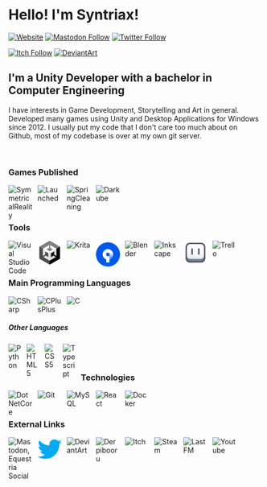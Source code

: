 # Hello! I'm Syntriax!
[![Website](https://img.shields.io/website?label=Syntriax.com&style=for-the-badge&url=https%3A%2F%2Fsyntriax.com)](https://syntriax.com)
[![Mastodon Follow](https://img.shields.io/mastodon/follow/109318904747613216?domain=https%3A%2F%2Fequestria.social&style=for-the-badge&logo=mastodon&color=%233088D4)](https://equestria.social/@Syntriax)
[![Twitter Follow](https://img.shields.io/twitter/follow/Syntriax?color=1DA1F2&logo=twitter&style=for-the-badge)](https://twitter.com/intent/follow?original_referer=https%3A%2F%2Fgithub.com%2FSyntriax&screen_name=Syntriax)


[![Itch Follow](https://img.shields.io/badge/Itch-%23FF0B34.svg?label=Follow&style=for-the-badge&logo=Itch.io&logoColor=white)](https://syntriax.itch.io/?intent=follow_user&intent=follow_user)
[![DeviantArt](https://img.shields.io/static/v1?style=for-the-badge&message=DeviantArt&color=222222&logo=DeviantArt&logoColor=05CC47&label=Watch)](https://www.deviantart.com/syntriax)

## I'm a Unity Developer with a bachelor in Computer Engineering
I have interests in Game Development, Storytelling and Art in general. 
Developed many games using Unity and Desktop Applications for Windows since 2012. I usually put my code that I don't care too much about on Github, most of my codebase is over at my own git server.

<br />

### Games Published
[<img align="left" alt="SymmetricalReality" width="48px" src="https://syntriax.com/visuals/SymmetricalReality.png" style="padding-right:10px;" />](https://syntriax.com/projects/symmetrical-reality)
[<img align="left" alt="Launched" width="48px" src="https://syntriax.com/visuals/Launched.png" style="padding-right:10px;" />](https://syntriax.com/projects/launched)
[<img align="left" alt="SpringCleaning" width="48px" src="https://syntriax.com/visuals/SpringCleaning.jpg" style="padding-right:10px;" />](https://syntriax.com/projects/springcleaning)
[<img align="left" alt="Darkube" width="48px" src="https://syntriax.com/visuals/Darkube.png" style="padding-right:10px;" />](https://syntriax.com/projects/darkube)

<br />
<br />
<br />

### Tools
<img align="left" alt="Visual Studio Code" width="48px" src="https://cdn.jsdelivr.net/gh/devicons/devicon/icons/vscode/vscode-original.svg" style="padding-right:10px;" />

[<img align="left" alt="Unity" width="48px" src="./svg/Unity.svg" style="padding-right:10px;" />](https://syntriax.com/projects)
[<img align="left" alt="Krita" width="48px" src="https://upload.wikimedia.org/wikipedia/commons/7/73/Calligrakrita-base.svg" style="padding-right:10px;" />](https://www.deviantart.com/syntriax)

<img align="left" alt="SourceTree" width="48px" src="./svg/SourceTree.svg" style="padding-right:10px;" />
<img align="left" alt="Blender" width="48px" src="https://upload.wikimedia.org/wikipedia/commons/0/0c/Blender_logo_no_text.svg" style="padding-right:10px;" />
<img align="left" alt="Inkscape" width="48px" src="https://cdn.jsdelivr.net/gh/devicons/devicon/icons/inkscape/inkscape-original.svg" style="padding-right:10px;" />
<img align="left" alt="Asperite" width="48px" src="https://raw.githubusercontent.com/dominickjohn/aseprite-big-sur-icon/main/AsepriteSurIcon.png" style="padding-right:10px;" />
<img align="left" alt="Trello" width="48px" src="https://cdn.jsdelivr.net/gh/devicons/devicon/icons/trello/trello-plain.svg" style="padding-right:10px;" />

<br />
<br />
<br />

### Main Programming Languages
[<img align="left" alt="CSharp" width="48px" src="https://cdn.jsdelivr.net/gh/devicons/devicon/icons/csharp/csharp-original.svg" style="padding-right:10px;" />](https://syntriax.com/projects)
[<img align="left" alt="CPlusPlus" width="48px" src="https://cdn.jsdelivr.net/gh/devicons/devicon/icons/cplusplus/cplusplus-original.svg" style="padding-right:10px;" />](https://github.com/Syntriax/Neural-Network)
[<img align="left" alt="C" width="48px" src="https://cdn.jsdelivr.net/gh/devicons/devicon/icons/c/c-original.svg" style="padding-right:10px;" />](https://github.com/Syntriax/SynGame)

<br />
<br />

##### Other Languages
[<img align="left" alt="Python" width="26px" src="https://cdn.jsdelivr.net/gh/devicons/devicon/icons/python/python-original.svg" style="padding-right:10px;" />](https://syntriax.com/)
[<img align="left" alt="HTML5" width="26px" src="https://cdn.jsdelivr.net/gh/devicons/devicon/icons/html5/html5-original.svg" style="padding-right:10px;" />](https://syntriax.com/)
[<img align="left" alt="CSS5" width="26px" src="https://cdn.jsdelivr.net/gh/devicons/devicon/icons/css3/css3-original.svg" style="padding-right:10px;" />](https://syntriax.com/)
[<img align="left" alt="Typescript" width="26px" src="https://cdn.jsdelivr.net/gh/devicons/devicon/icons/typescript/typescript-original.svg" style="padding-right:10px;" />](https://orch.syntriax.com/)

<br />
<br />

### Technologies
[<img align="left" alt="DotNetCore" width="48px" src="https://cdn.jsdelivr.net/gh/devicons/devicon/icons/dotnetcore/dotnetcore-original.svg" style="padding-right:10px;" />](https://orch.syntriax.com/)
[<img align="left" alt="Git" width="48px" src="https://cdn.jsdelivr.net/gh/devicons/devicon/icons/git/git-original.svg" style="padding-right:10px;" />](https://git.syntriax.com/)

[<img align="left" alt="MySQL" width="48px" src="https://cdn.jsdelivr.net/gh/devicons/devicon/icons/mysql/mysql-original.svg" style="padding-right:10px;" />](https://orch.syntriax.com/)
[<img align="left" alt="React" width="48px" src="https://cdn.jsdelivr.net/gh/devicons/devicon/icons/react/react-original.svg" style="padding-right:10px;" />](https://orch.syntriax.com/)
[<img align="left" alt="Docker" width="48px" src="https://cdn.jsdelivr.net/gh/devicons/devicon/icons/docker/docker-plain.svg" style="padding-right:10px;" />](https://orch.syntriax.com/)

<br />
<br />

### External Links
[<img align="left" alt="Mastodon, Equestria Social" width="48px" src="https://joinmastodon.org/logos/logo-purple.svg" style="padding-right:10px;" />](https://equestria.social/@Syntriax)
[<img align="left" alt="Twitter" width="48px" src="https://raw.githubusercontent.com/Syntriax/Syntriax/main/svg/Twitter.svg" style="padding-right:10px;" />](https://twitter.com/Syntriax)
[<img align="left" alt="DeviantArt" width="48px" src="https://upload.wikimedia.org/wikipedia/commons/3/36/DeviantArt_Logo2.svg" style="padding-right:10px;" />](https://www.deviantart.com/syntriax)
[<img align="left" alt="Derpibooru" width="48px" src="https://derpibooru.org/favicon.svg" style="padding-right:10px;" />](https://derpibooru.org/profiles/Syntriax)
[<img align="left" alt="Itch" width="48px" src="https://static.itch.io/images/app-icon.svg" style="padding-right:10px;" />](https://syntriax.itch.io/)
[<img align="left" alt="Steam" width="48px" src="https://upload.wikimedia.org/wikipedia/commons/8/83/Steam_icon_logo.svg" style="padding-right:10px;" />](https://steamcommunity.com/id/Syntriax)
[<img align="left" alt="LastFM" width="48px" src="https://upload.wikimedia.org/wikipedia/commons/c/c4/Lastfm.svg" style="padding-right:10px;" />](https://www.last.fm/user/Syntriax)
[<img align="left" alt="Youtube" width="48px" src="https://upload.wikimedia.org/wikipedia/commons/4/4f/YouTube_social_white_squircle.svg" style="padding-right:10px;" />](https://www.youtube.com/channel/UC_jhhYEnMuE9KyRHbyyEKeQ)
